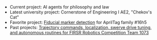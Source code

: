 - Current project: AI agents for philosophy and law
- Latest university project: Cornerstone of Engineering I AE2, "Chekov's Cat"
- Favorite project: [Fiducial marker detection](https://github.com/FRCTeam1073-TheForceTeam/nanovision2023) for AprilTag family #16h5
- Past projects: [Trajectory commands, localization, swerve drive tuning, and autonomous routines for FIRSR Robotics Competition Team 1073](https://github.com/FRCTeam1073-TheForceTeam/robot2023)
